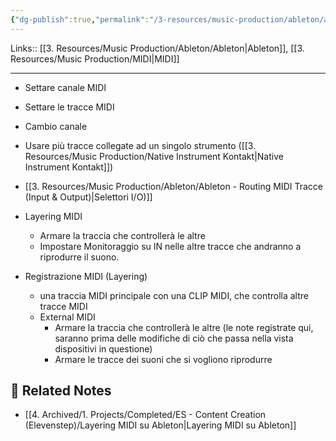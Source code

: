 ```yaml
---
{"dg-publish":true,"permalink":"/3-resources/music-production/ableton/ableton-utilizzare-uno-strumento-su-piu-canali-midi/"}
---
```


Links:: [[3. Resources/Music Production/Ableton/Ableton\|Ableton]], [[3. Resources/Music Production/MIDI\|MIDI]]

---
- Settare canale MIDI
- Settare le tracce MIDI
- Cambio canale
- Usare più tracce collegate ad un singolo strumento ([[3. Resources/Music Production/Native Instrument Kontakt\|Native Instrument Kontakt]])


- [[3. Resources/Music Production/Ableton/Ableton - Routing MIDI Tracce (Input & Output)\|Selettori I/O)]]
- Layering MIDI
	- Armare la traccia che controllerà le altre
	- Impostare Monitoraggio su IN nelle altre tracce che andranno a riprodurre il suono.
- Registrazione MIDI (Layering)
	- una traccia MIDI principale con una CLIP MIDI, che controlla altre tracce MIDI
	- External MIDI
		- Armare la traccia che controllerà le altre (le note registrate qui, saranno prima delle modifiche di ciò che passa nella vista dispositivi in questione)
		- Armare le tracce dei suoni che si vogliono riprodurre



## 🔗 Related Notes

- [[4. Archived/1. Projects/Completed/ES - Content Creation (Elevenstep)/Layering MIDI su Ableton\|Layering MIDI su Ableton]]